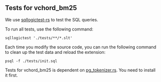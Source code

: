 ## Tests for vchord_bm25

We use [sqllogictest-rs](https://github.com/risinglightdb/sqllogictest-rs) to test the SQL queries.

To run all tests, use the following command:
```shell
sqllogictest './tests/**/*.slt'
```

Each time you modify the source code, you can run the following command to clean up the test data and reload the extension:
```shell
psql -f ./tests/init.sql
```

Tests for vchord_bm25 is dependent on [pg_tokenizer.rs](https://github.com/tensorchord/pg_tokenizer.rs). You need to install it first.
